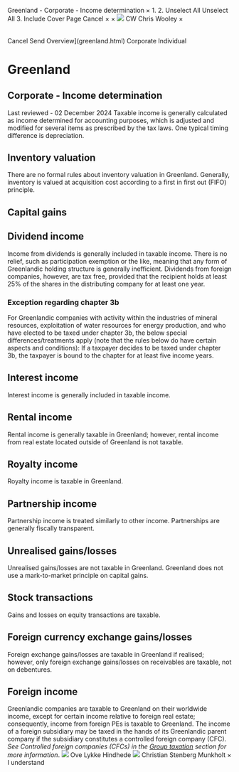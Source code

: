 Greenland - Corporate - Income determination
×
1.
2.
Unselect All
Unselect All
3.
Include Cover Page
Cancel
×
×
![](-/media/world-wide-tax-summaries/attachments/global---chris-wooley.ashx%3Frev=ac5e5f3223b34096b1afc2a6009c7320&revision=ac5e5f32-23b3-4096-b1af-c2a6009c7320&hash=859B7ADC84DC2CBEC9760E9E6EE7DE6D0A8BFCDF)
CW
Chris Wooley
×
######
Cancel
Send
Overview](greenland.html)
Corporate
Individual
# Greenland
## Corporate - Income determination
Last reviewed - 02 December 2024
Taxable income is generally calculated as income determined for accounting purposes, which is adjusted and modified for several items as prescribed by the tax laws. One typical timing difference is depreciation.
## Inventory valuation
There are no formal rules about inventory valuation in Greenland. Generally, inventory is valued at acquisition cost according to a first in first out (FIFO) principle.
## Capital gains
## Dividend income
Income from dividends is generally included in taxable income. There is no relief, such as participation exemption or the like, meaning that any form of Greenlandic holding structure is generally inefficient. Dividends from foreign companies, however, are tax free, provided that the recipient holds at least 25% of the shares in the distributing company for at least one year.
### Exception regarding chapter 3b
For Greenlandic companies with activity within the industries of mineral resources, exploitation of water resources for energy production, and who have elected to be taxed under chapter 3b, the below special differences/treatments apply (note that the rules below do have certain aspects and conditions):
If a taxpayer decides to be taxed under chapter 3b, the taxpayer is bound to the chapter for at least five income years.
## Interest income
Interest income is generally included in taxable income.
## Rental income
Rental income is generally taxable in Greenland; however, rental income from real estate located outside of Greenland is not taxable.
## Royalty income
Royalty income is taxable in Greenland.
## Partnership income
Partnership income is treated similarly to other income. Partnerships are generally fiscally transparent.
## Unrealised gains/losses
Unrealised gains/losses are not taxable in Greenland. Greenland does not use a mark-to-market principle on capital gains.
## Stock transactions
Gains and losses on equity transactions are taxable.
## Foreign currency exchange gains/losses
Foreign exchange gains/losses are taxable in Greenland if realised; however, only foreign exchange gains/losses on receivables are taxable, not on debentures.
## Foreign income
Greenlandic companies are taxable to Greenland on their worldwide income, except for certain income relative to foreign real estate; consequently, income from foreign PEs is taxable to Greenland.
The income of a foreign subsidiary may be taxed in the hands of its Greenlandic parent company if the subsidiary constitutes a controlled foreign company (CFC). *See Controlled foreign companies (CFCs) in the [Group taxation](greenland/corporate/group-taxation.html) section for more information*.
![](-/media/world-wide-tax-summaries/attachments/greenland---ove-lykke-hindhede.ashx%3Frev=5d08e1b5042d4cd6a90abe3cb6fc85cf&revision=5d08e1b5-042d-4cd6-a90a-be3cb6fc85cf&hash=8581AAAF567A638844F53D950B6294941596868B)
Ove Lykke Hindhede
![](-/media/world-wide-tax-summaries/greenlandchristian-stenberg-munkholtuden-titelpng20241008082749917.ashx%3Frev=ea0748906f414229ad8bc4fb7b66453e&revision=ea074890-6f41-4229-ad8b-c4fb7b66453e&hash=BBA8481A0D9BA83314EFC9BEFC797718B00715D3)
Christian Stenberg Munkholt
×
I understand